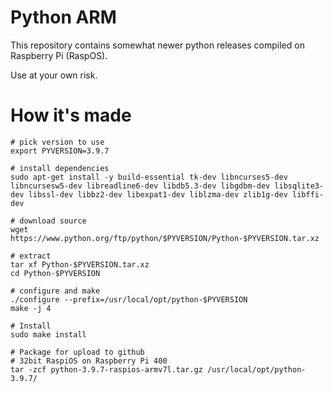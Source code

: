 # Python ARM
This repository contains somewhat newer python releases
compiled on Raspberry Pi (RaspOS).

Use at your own risk.


# How it's made
```shell
# pick version to use
export PYVERSION=3.9.7

# install dependencies
sudo apt-get install -y build-essential tk-dev libncurses5-dev libncursesw5-dev libreadline6-dev libdb5.3-dev libgdbm-dev libsqlite3-dev libssl-dev libbz2-dev libexpat1-dev liblzma-dev zlib1g-dev libffi-dev

# download source
wget https://www.python.org/ftp/python/$PYVERSION/Python-$PYVERSION.tar.xz

# extract
tar xf Python-$PYVERSION.tar.xz
cd Python-$PYVERSION

# configure and make
./configure --prefix=/usr/local/opt/python-$PYVERSION
make -j 4

# Install
sudo make install

# Package for upload to github
# 32bit RaspiOS on Raspberry Pi 400
tar -zcf python-3.9.7-raspios-armv7l.tar.gz /usr/local/opt/python-3.9.7/

```